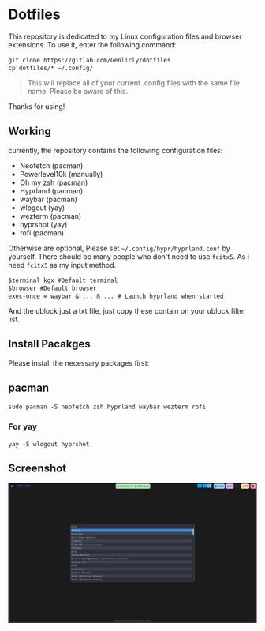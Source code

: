 # Dotfiles

This repository is dedicated to my Linux configuration files and browser extensions. To use it, enter the following command:

```shell
git clone https://gitlab.com/Genlicly/dotfiles
cp dotfiles/* ~/.config/
```

>This will replace all of your current .config files with the same file name. Please be aware of this.

Thanks for using!

## Working

currently, the repository contains the following configuration files:

- Neofetch (pacman)
- Powerlevel10k (manually)
- Oh my zsh (pacman)
- Hyprland (pacman)
- waybar (pacman)
- wlogout (yay)
- wezterm (pacman)
- hyprshot (yay)
- rofi (pacman)

Otherwise are optional, Please set `~/.config/hypr/hyprland.conf` by yourself. There should be many people who don't need to use `fcitx5`. As i need `fcitx5` as my input method.

```shell
$terminal kgx #Default terminal
$browser #Default browser
exec-once = waybar & ... & ... # Launch hyprland when started
```

And the ublock just a txt file, just copy these contain on your ublock filter list.

## Install Pacakges

Please install the necessary packages first:

## pacman

```shell
sudo pacman -S neofetch zsh hyprland waybar wezterm rofi
```

### For yay

```shell
yay -S wlogout hyprshot
```

## Screenshot

![hyprland](./hyprland.png)
